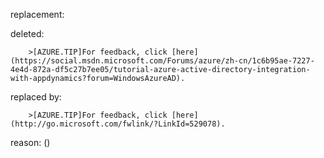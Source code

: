 replacement:

deleted:

		>[AZURE.TIP]For feedback, click [here](https://social.msdn.microsoft.com/Forums/azure/zh-cn/1c6b95ae-7227-4e4d-872a-df5c27b7ee05/tutorial-azure-active-directory-integration-with-appdynamics?forum=WindowsAzureAD).

replaced by:

		>[AZURE.TIP]For feedback, click [here](http://go.microsoft.com/fwlink/?LinkId=529078).

reason: ()

